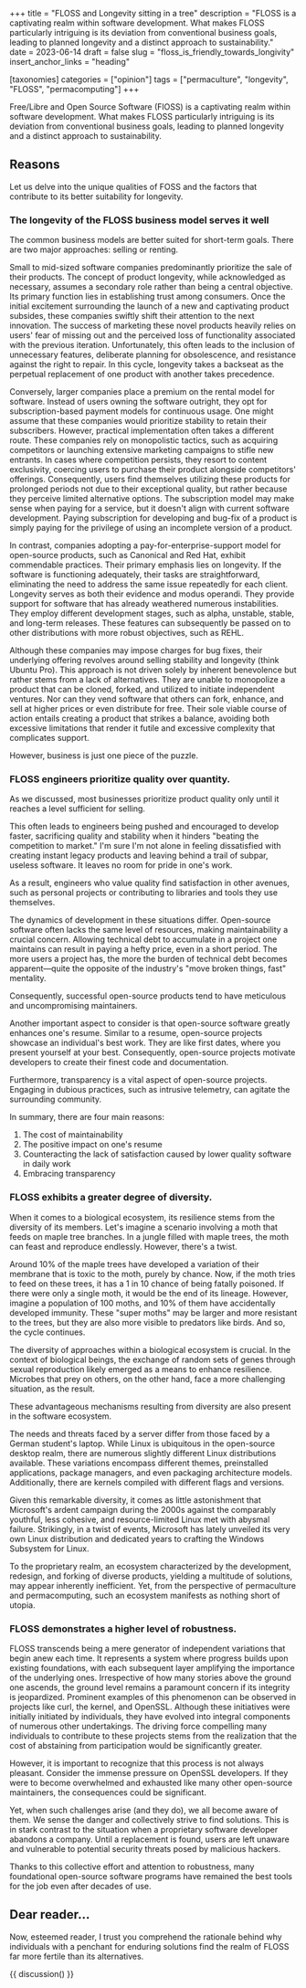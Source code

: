 +++
title = "FLOSS and Longevity sitting in a tree"
description = "FLOSS is a captivating realm within software development. What makes FLOSS particularly intriguing is its deviation from conventional business goals, leading to planned longevity and a distinct approach to sustainability."   
date = 2023-06-14
draft = false
slug = "floss_is_friendly_towards_longivity"
insert_anchor_links = "heading"

[taxonomies]
categories = ["opinion"]
tags = ["permaculture", "longevity", "FLOSS", "permacomputing"]
+++

Free/Libre and Open Source Software (FlOSS) is a captivating realm within software development.
What makes FLOSS particularly intriguing is its deviation from conventional business goals,
leading to planned longevity and a distinct approach to sustainability.

## Reasons

Let us delve into the unique qualities of FOSS and the factors that contribute to its better suitability for longevity.

### The longevity of the FLOSS business model serves it well  

The common business models are better suited for short-term goals.
There are two major approaches: selling or renting.

Small to mid-sized software companies predominantly prioritize the sale of their products.
The concept of product longevity, while acknowledged as necessary,
assumes a secondary role rather than being a central objective.
Its primary function lies in establishing trust among consumers.
Once the initial excitement surrounding the launch of a new and captivating product subsides,
these companies swiftly shift their attention to the next innovation.
The success of marketing these novel products heavily relies on users' fear of missing out
and the perceived loss of functionality associated with the previous iteration.
Unfortunately, this often leads to the inclusion of unnecessary features,
deliberate planning for obsolescence, and resistance against the right to repair.
In this cycle, longevity takes a backseat as the perpetual replacement of one product with another takes precedence.

Conversely, larger companies place a premium on the rental model for software.
Instead of users owning the software outright,
they opt for subscription-based payment models for continuous usage.
One might assume that these companies would prioritize stability to retain their subscribers.
However, practical implementation often takes a different route.
These companies rely on monopolistic tactics,
such as acquiring competitors or launching extensive marketing campaigns to stifle new entrants.
In cases where competition persists, they resort to content exclusivity,
coercing users to purchase their product alongside competitors' offerings.
Consequently, users find themselves utilizing these products for prolonged periods not due to their exceptional quality,
but rather because they perceive limited alternative options.
The subscription model may make sense when paying for a service,
but it doesn't align with current software development.
Paying subscription for developing and bug-fix of a product is simply paying for the privilege of using an incomplete version of a product.

In contrast, companies adopting a pay-for-enterprise-support model for open-source products,
such as Canonical and Red Hat, exhibit commendable practices.
Their primary emphasis lies on longevity.
If the software is functioning adequately, their tasks are straightforward,
eliminating the need to address the same issue repeatedly for each client.
Longevity serves as both their evidence and modus operandi.
They provide support for software that has already weathered numerous instabilities.
They employ different development stages, such as alpha, unstable, stable, and long-term releases.
These features can subsequently be passed on to other distributions with more robust objectives, such as REHL.

Although these companies may impose charges for bug fixes, their underlying offering revolves around selling stability and longevity (think Ubuntu Pro).
This approach is not driven solely by inherent benevolence but rather stems from a lack of alternatives.
They are unable to monopolize a product that can be cloned, forked, and utilized to initiate independent ventures.
Nor can they vend software that others can fork, enhance, and sell at higher prices or even distribute for free.
Their sole viable course of action entails creating a product that strikes a balance,
avoiding both excessive limitations that render it futile and excessive complexity that complicates support.

However, business is just one piece of the puzzle.

### FLOSS engineers prioritize quality over quantity.

As we discussed, most businesses prioritize product quality only until it reaches a level sufficient for selling.

This often leads to engineers being pushed and encouraged to develop faster,
sacrificing quality and stability when it hinders "beating the competition to market."
I'm sure I'm not alone in feeling dissatisfied with creating instant legacy products and leaving behind a trail of subpar,
useless software. It leaves no room for pride in one's work.

As a result, engineers who value quality find satisfaction in other avenues,
such as personal projects or contributing to libraries and tools they use themselves.

The dynamics of development in these situations differ.
Open-source software often lacks the same level of resources,
making maintainability a crucial concern.
Allowing technical debt to accumulate in a project one maintains can result in paying a hefty price, even in a short period.
The more users a project has,
the more the burden of technical debt becomes apparent—quite the opposite of the industry's "move broken things, fast" mentality.

Consequently, successful open-source products tend to have meticulous and uncompromising maintainers.

Another important aspect to consider is that open-source software greatly enhances one's resume.
Similar to a resume, open-source projects showcase an individual's best work.
They are like first dates, where you present yourself at your best.
Consequently, open-source projects motivate developers to create their finest code and documentation.

Furthermore, transparency is a vital aspect of open-source projects.
Engaging in dubious practices, such as intrusive telemetry, can agitate the surrounding community.

In summary, there are four main reasons:
1. The cost of maintainability
2. The positive impact on one's resume
3. Counteracting the lack of satisfaction caused by lower quality software in daily work
4. Embracing transparency


### FLOSS exhibits a greater degree of diversity.

When it comes to a biological ecosystem, its resilience stems from the diversity of its members.
Let's imagine a scenario involving a moth that feeds on maple tree branches.
In a jungle filled with maple trees, the moth can feast and reproduce endlessly.
However, there's a twist.

Around 10% of the maple trees have developed a variation of their membrane that is toxic to the moth, purely by chance.
Now, if the moth tries to feed on these trees, it has a 1 in 10 chance of being fatally poisoned.
If there were only a single moth, it would be the end of its lineage.
However, imagine a population of 100 moths, and 10% of them have accidentally developed immunity.
These "super moths" may be larger and more resistant to the trees,
but they are also more visible to predators like birds.
And so, the cycle continues.

The diversity of approaches within a biological ecosystem is crucial.
In the context of biological beings,
the exchange of random sets of genes through sexual reproduction likely emerged as a means to enhance resilience.
Microbes that prey on others, on the other hand, face a more challenging situation, as the result.

These advantageous mechanisms resulting from diversity are also present in the software ecosystem.

The needs and threats faced by a server differ from those faced by a German student's laptop.
While Linux is ubiquitous in the open-source desktop realm,
there are numerous slightly different Linux distributions available.
These variations encompass different themes,
preinstalled applications, package managers,
and even packaging architecture models.
Additionally, there are kernels compiled with different flags and versions.

Given this remarkable diversity,
it comes as little astonishment that Microsoft's ardent campaign during the 2000s against the comparably youthful,
less cohesive, and resource-limited Linux met with abysmal failure.
Strikingly, in a twist of events,
Microsoft has lately unveiled its very own Linux distribution and dedicated years to crafting the Windows Subsystem for Linux.

To the proprietary realm, an ecosystem characterized by the development,
redesign, and forking of diverse products, yielding a multitude of solutions, may appear inherently inefficient.
Yet, from the perspective of permaculture and permacomputing, such an ecosystem manifests as nothing short of utopia.

### FLOSS demonstrates a higher level of robustness.

FLOSS transcends being a mere generator of independent variations that begin anew each time.
It represents a system where progress builds upon existing foundations, with each subsequent layer amplifying the importance of the underlying ones.
Irrespective of how many stories above the ground one ascends, the ground level remains a paramount concern if its integrity is jeopardized.
Prominent examples of this phenomenon can be observed in projects like curl, the kernel, and OpenSSL.
Although these initiatives were initially initiated by individuals, they have evolved into integral components of numerous other undertakings.
The driving force compelling many individuals to contribute to these projects stems from the realization that the cost of abstaining from participation would be significantly greater.

However, it is important to recognize that this process is not always pleasant.
Consider the immense pressure on OpenSSL developers.
If they were to become overwhelmed and exhausted like many other open-source maintainers, the consequences could be significant.

Yet, when such challenges arise (and they do), we all become aware of them.
We sense the danger and collectively strive to find solutions.
This is in stark contrast to the situation when a proprietary software developer abandons a company.
Until a replacement is found, users are left unaware and vulnerable to potential security threats posed by malicious hackers.

Thanks to this collective effort and attention to robustness,
many foundational open-source software programs have remained the best tools for the job even after decades of use.

## Dear reader... 

Now, esteemed reader,
I trust you comprehend the rationale behind why individuals with a penchant for enduring solutions
find the realm of FLOSS far more fertile than its alternatives.

{{ discussion() }}